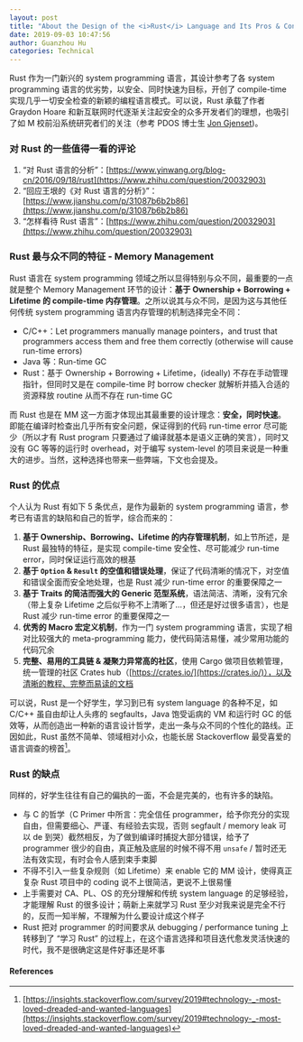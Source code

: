 ```yaml
---
layout: post
title: "About the Design of the <i>Rust</i> Language and Its Pros & Cons"
date: 2019-09-03 10:47:56
author: Guanzhou Hu
categories: Technical
---
```


Rust 作为一门新兴的 system programming 语言，其设计参考了各 system programming 语言的优劣势，以安全、同时快速为目标，开创了 compile-time 实现几乎一切安全检查的新颖的编程语言模式。可以说，Rust 承载了作者 Graydon Hoare 和新互联网时代逐渐关注起安全的众多开发者们的理想，也吸引了如 M 校前沿系统研究者们的关注（参考 PDOS 博士生 [Jon Gjenset](https://thesquareplanet.com/))。

### 对 Rust 的一些值得一看的评论

1. “对 Rust 语言的分析”：[https://www.yinwang.org/blog-cn/2016/09/18/rust](https://www.zhihu.com/question/20032903)
2. “回应王垠的《对 Rust 语言的分析》”：[https://www.jianshu.com/p/31087b6b2b86](https://www.jianshu.com/p/31087b6b2b86)
3. “怎样看待 Rust 语言”：[https://www.zhihu.com/question/20032903](https://www.zhihu.com/question/20032903)

### Rust 最与众不同的特征 - Memory Management

Rust 语言在 system programming 领域之所以显得特别与众不同，最重要的一点就是整个 Memory Management 环节的设计：**基于 Ownership + Borrowing + Lifetime 的 compile-time 内存管理**。之所以说其与众不同，是因为这与其他任何传统 system programming 语言内存管理的机制选择完全不同：

- C/C++：Let programmers manually manage pointers，and trust that programmers access them and free them correctly (otherwise will cause run-time errors)
- Java 等：Run-time GC
- Rust：基于 Ownership + Borrowing + Lifetime，(ideally) 不存在手动管理指针，但同时又是在 compile-time 时 borrow checker 就解析并插入合适的资源释放 routine 从而不存在 run-time GC

而 Rust 也是在 MM 这一方面才体现出其最重要的设计理念：**安全，同时快速**。即能在编译时检查出几乎所有安全问题，保证得到的代码 run-time error 尽可能少（所以才有 Rust program 只要通过了编译就基本是语义正确的笑言），同时又没有 GC 等等的运行时 overhead，对于编写 system-level 的项目来说是一种重大的进步。当然，这种选择也带来一些弊端，下文也会提及。

### Rust 的优点

个人认为 Rust 有如下 5 条优点，是作为最新的 system programming 语言，参考已有语言的缺陷和自己的哲学，综合而来的：

1. **基于 Ownership、Borrowing、Lifetime 的内存管理机制**，如上节所述，是 Rust 最独特的特征，是实现 compile-time 安全性、尽可能减少 run-time error，同时保证运行高效的根基
2. **基于 `Option` & `Result` 的空值和错误处理**，保证了代码清晰的情况下，对空值和错误全面而安全地处理，也是 Rust 减少 run-time error 的重要保障之一
3. **基于 Traits 的简洁而强大的 Generic 范型系统**，语法简洁、清晰，没有冗余（带上复杂 Lifetime 之后似乎称不上清晰了...，但还是好过很多语言），也是 Rust 减少 run-time error 的重要保障之一
4. **优秀的 Macro 宏定义机制**，作为一门 system programming 语言，实现了相对比较强大的 meta-programming 能力，使代码简洁易懂，减少常用功能的代码冗余
5. **完整、易用的工具链 & 凝聚力异常高的社区**，使用 Cargo 做项目依赖管理，统一管理的社区 Crates hub（[https://crates.io/](https://crates.io/)），以及清晰的教程、完整而易读的文档

可以说，Rust 是一个好学生，学习到已有 system language 的各种不足，如 C/C++ 虽自由却让人头疼的 segfaults，Java 饱受诟病的 VM 和运行时 GC 的低效等，从而创造出一种新的语言设计哲学，走出一条与众不同的个性化的路线。正因如此，Rust 虽然不简单、领域相对小众，也能长居 Stackoverflow 最受喜爱的语言调查的榜首[^1]。

### Rust 的缺点

同样的，好学生往往有自己的偏执的一面，不会是完美的，也有许多的缺陷。

- 与 C 的哲学（C Primer 中所言：完全信任 programmer，给予你充分的实现自由，但需要细心、严谨、有经验去实现，否则 segfault / memory leak 可以 de 到哭）截然相反，为了做到编译时捕捉大部分错误，给予了 programmer 很少的自由，真正触及底层的时候不得不用 `unsafe` / 暂时还无法有效实现，有时会令人感到束手束脚
- 不得不引入一些复杂规则（如 Lifetime）来 enable 它的 MM 设计，使得真正复杂 Rust 项目中的 coding 说不上很简洁，更说不上很易懂
- 上手需要对 CA、PL、OS 的充分理解和传统 system language 的足够经验，才能理解 Rust 的很多设计；萌新上来就学习 Rust 至少对我来说是完全不行的，反而一知半解，不理解为什么要设计成这个样子
- Rust 把对 programmer 的时间要求从 debugging / performance tuning 上转移到了 “学习 Rust” 的过程上，在这个语言选择和项目迭代愈发灵活快速的时代，我不是很确定这是件好事还是坏事

#### References

[^1]: [https://insights.stackoverflow.com/survey/2019#technology-_-most-loved-dreaded-and-wanted-languages](https://insights.stackoverflow.com/survey/2019#technology-_-most-loved-dreaded-and-wanted-languages)